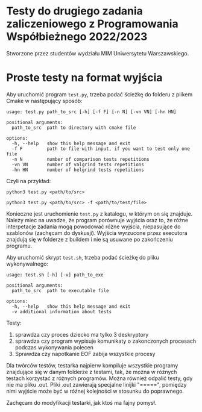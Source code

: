 # Testy do drugiego zadania zaliczeniowego z Programowania Współbieżnego 2022/2023

Stworzone przez studentów wydziału MIM Uniwersytetu Warszawskiego.

# Proste testy na format wyjścia

Aby uruchomić program `test.py`, trzeba podać ścieżkę do folderu z plikem Cmake w następujący sposób:
```
usage: test.py path_to_src [-h] [-f F] [-n N] [-vn VN] [-hn HN]

positional arguments:
  path_to_src  path to directory with cmake file

options:
  -h, --help   show this help message and exit
  -f F         path to file with input, if you want to test only one file
  -n N         number of comparison tests repetitions
  -vn VN       number of valgrind tests repetitions
  -hn HN       number of helgrind tests repetitions
```

Czyli na przykład:

```python3 test.py <path/to/src>```

```python3 test.py <path/to/src> -f <path/to/test/file>```

Konieczne jest uruchomienie `test.py` z katalogu, w którym on się znajduje. Należy miec na uwadze, że program porównuje wyjścia oraz to, że różne interpetacje zadania mogą powodować różne wyjścia, niepasujące do szablonów (zachęcam do dyskusji). Wyjścia wyrzucone przez executora znajdują się w folderze z buildem i nie są usuwane po zakończeniu programu.

Aby uruchomić skrypt `test.sh`, trzeba podać ścieżkę do pliku wykonywalnego:
```
usage: test.sh [-h] [-v] path_to_exe

positional arguments:
  path_to_src  path to executable file

options:
  -h, --help   show this help message and exit
  -v additional information about tests
```

Testy:
1. sprawdza czy proces dziecko ma tylko 3 deskryptory
2. sprawdza czy program wypisuje komunikaty o zakonczonych procesach podczas wykonywania polecen
3. Sprawdza czy napotkanie EOF zabija wszystkie procesy

Dla twórców testów, testarka najpierw kompiluje wszystkie programy znajdujące się w danym folderze z testami, tak, że można w różnych testach korzystać z różnych programów. Można również odpalić testy, gdy nie ma pliku .out. Pliki .out zawierają specjalne linijki "=====", pomiędzy nimi wyjście może być w różnej kolejności w stosunku do poprawnego.

Zachęcam do modyfikacji testarki, jak ktoś ma fajny pomysł.
